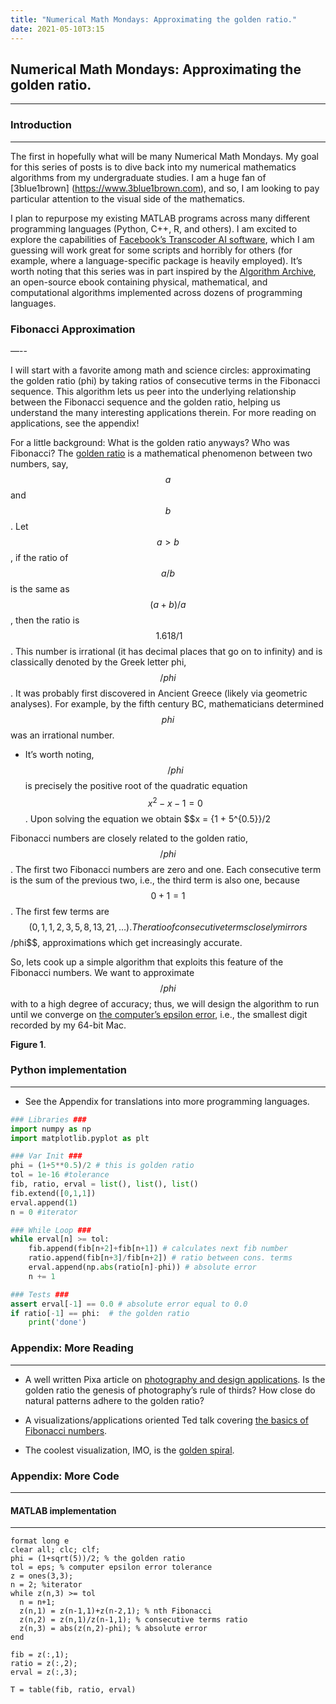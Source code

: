 ```yaml
---
title: "Numerical Math Mondays: Approximating the golden ratio."
date: 2021-05-10T3:15
---
```


## Numerical Math Mondays: Approximating the golden ratio.
---

### Introduction
---

The first in hopefully what will be many Numerical Math Mondays. My goal for this series of posts is to dive back into my
numerical mathematics algorithms from my undergraduate studies. I am a huge fan of [3blue1brown] (https://www.3blue1brown.com),
and so, I am looking to pay particular attention to the visual side of the mathematics.

I plan to repurpose my existing MATLAB programs across many different programming languages (Python, C++, R, and others). I am
excited to explore the capabilities of [Facebook’s Transcoder AI software](
https://ai.facebook.com/blog/deep-learning-to-translate-between-programming-languages/), which I am guessing will work great for
some scripts and horribly for others (for example, where a language-specific package is heavily employed). It’s worth noting
that this series was in part inspired by the [Algorithm Archive](https://www.algorithm-archive.org), an open-source ebook
containing physical, mathematical, and computational algorithms implemented across dozens of programming languages.


### Fibonacci Approximation
—--

I will start with a favorite among math and science circles: approximating the golden ratio (phi) by taking ratios of
consecutive terms in the Fibonacci sequence. This algorithm lets us peer into the underlying relationship between the
Fibonacci sequence and the golden ratio, helping us understand the many interesting applications therein. For more
reading on applications, see the appendix!

For a little background: What is the golden ratio anyways? Who was Fibonacci? The [golden ratio](https://www.google.com/url?sa=t&rct=j&q=&esrc=s&source=web&cd=&ved=2ahUKEwjVsumck77wAhVFLX0KHdj1Di0QFjAJegQIAxAD&url=https%3A%2F%2Fen.wikipedia.org%2Fwiki%2FGolden_ratio&usg=AOvVaw2xWnjTV-SdFz2WkhAdaL-s) is a mathematical phenomenon between two numbers, say, $$a$$ and $$b$$. Let $$a > b$$,
if the ratio of $$a/b$$ is the same as $${(a+b)}/a$$, then the ratio is $${~1.618}/1$$. This number is irrational (it
has decimal places that go on to infinity) and is classically denoted by the Greek  letter phi, $$/phi$$. It was probably
first discovered in Ancient Greece (likely via geometric analyses). For example, by the fifth century BC, mathematicians
determined $$phi$$ was an irrational number.

* It’s worth noting, $$/phi$$ is precisely the positive root of the quadratic equation $$x^2 - x - 1 = 0$$. Upon solving the equation we obtain $$x = {1 + 5^{0.5}}/2

Fibonacci numbers are closely related to the golden ratio, $$/phi$$. The first two Fibonacci numbers are zero and one. Each consecutive term is the sum of the previous two, i.e., the third term is also one, because $$0+1=1$$. The first few terms are $$(0, 1, 1, 2, 3, 5, 8, 13, 21, …). The ratio of consecutive terms closely mirrors $$/phi$$, approximations which get increasingly accurate.

So, lets cook up a simple algorithm that exploits this feature of the Fibonacci numbers. We want to approximate $$/phi$$ with to a high degree of accuracy; thus, we will design the algorithm to run until we converge on [the computer’s epsilon error](https://en.wikipedia.org/wiki/Machine_epsilon), i.e., the smallest digit recorded by my 64-bit Mac.

**Figure 1**.

### Python implementation
---

* See the Appendix for translations into more programming languages.

```python
### Libraries ###
import numpy as np
import matplotlib.pyplot as plt

### Var Init ###
phi = (1+5**0.5)/2 # this is golden ratio
tol = 1e-16 #tolerance
fib, ratio, erval = list(), list(), list()
fib.extend([0,1,1])
erval.append(1)
n = 0 #iterator

### While Loop ###
while erval[n] >= tol:
    fib.append(fib[n+2]+fib[n+1]) # calculates next fib number
    ratio.append(fib[n+3]/fib[n+2]) # ratio between cons. terms
    erval.append(np.abs(ratio[n]-phi)) # absolute error
    n += 1

### Tests ###
assert erval[-1] == 0.0 # absolute error equal to 0.0
if ratio[-1] == phi:  # the golden ratio
    print('done')
```

### Appendix: More Reading
---

* A well written Pixa article on [photography and design applications](https://www.pixpa.com/blog/golden-ratio). Is the golden ratio the genesis of photography’s rule of thirds? How close do natural patterns adhere to the golden ratio?

* A visualizations/applications oriented Ted talk covering [the basics of Fibonacci numbers](https://www.google.com/url?sa=t&rct=j&q=&esrc=s&source=web&cd=&ved=2ahUKEwjoi6TiiL7wAhUzFTQIHb2TAdgQtwIwA3oECAQQAw&url=https%3A%2F%2Fwww.youtube.com%2Fwatch%3Fv%3DSjSHVDfXHQ4&usg=AOvVaw2LofPkoDFw8s3EFUlOPdbe).

* The coolest visualization, IMO, is the [golden spiral](https://mathworld.wolfram.com/GoldenSpiral.html).


### Appendix: More Code
---

#### MATLAB implementation
---

```
format long e
clear all; clc; clf;
phi = (1+sqrt(5))/2; % the golden ratio
tol = eps; % computer epsilon error tolerance
z = ones(3,3);  
n = 2; %iterator
while z(n,3) >= tol
  n = n+1; 
  z(n,1) = z(n-1,1)+z(n-2,1); % nth Fibonacci
  z(n,2) = z(n,1)/z(n-1,1); % consecutive terms ratio
  z(n,3) = abs(z(n,2)-phi); % absolute error
end

fib = z(:,1);
ratio = z(:,2);
erval = z(:,3);

T = table(fib, ratio, erval)
```
